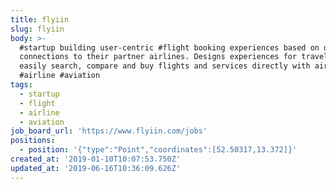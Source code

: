 ```yaml
---
title: flyiin
slug: flyiin
body: >-
  #startup building user-centric #flight booking experiences based on direct
  connections to their partner airlines. Designs experiences for travelers to
  easily search, compare and buy flights and services directly with airlines.
  #airline #aviation
tags:
  - startup
  - flight
  - airline
  - aviation
job_board_url: 'https://www.flyiin.com/jobs'
positions:
  - position: '{"type":"Point","coordinates":[52.50317,13.372]}'
created_at: '2019-01-10T10:07:53.750Z'
updated_at: '2019-06-16T10:36:09.626Z'
---
```


